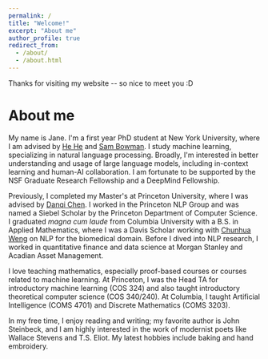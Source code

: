 ```yaml
---
permalink: /
title: "Welcome!"
excerpt: "About me"
author_profile: true
redirect_from: 
  - /about/
  - /about.html
---
```


Thanks for visiting my website -- so nice to meet you :D

About me
======

My name is Jane. I'm a first year PhD student at New York University, where I am advised by [He He](https://hhexiy.github.io/) and [Sam Bowman](https://cims.nyu.edu/~sbowman/). I study machine learning, specializing in natural language processing. Broadly, I'm interested in better understanding and usage of large language models, including in-context learning and human-AI collaboration. I am fortunate to be supported by the NSF Graduate Research Fellowship and a DeepMind Fellowship.

Previously, I completed my Master's at Princeton University, where I was advised by [Danqi Chen](https://www.cs.princeton.edu/~danqic/). I worked in the Princeton NLP Group and was named a Siebel Scholar by the Princeton Department of Computer Science. I graduated _magna cum laude_ from Columbia University with a B.S. in Applied Mathematics, where I was a Davis Scholar working with [Chunhua Weng](https://people.dbmi.columbia.edu/~chw7007/) on NLP for the biomedical domain. Before I dived into NLP research, I worked in quantitative finance and data science at Morgan Stanley and Acadian Asset Management.

I love teaching mathematics, especially proof-based courses or courses related to machine learning. At Princeton, I was the Head TA for introductory machine learning (COS 324) and also taught introductory theoretical computer science (COS 340/240). At Columbia, I taught Artificial Intelligence (COMS 4701) and Discrete Mathematics (COMS 3203).

In my free time, I enjoy reading and writing; my favorite author is John Steinbeck, and I am highly interested in the work of modernist poets like Wallace Stevens and T.S. Eliot. My latest hobbies include baking and hand embroidery. 

